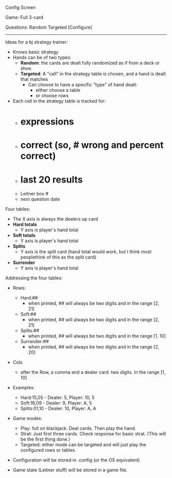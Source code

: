 Config Screen

Game:
Full
3-card

Questions:
Random
Targeted [Configure]


---------------------------------------------------------------------------

Ideas for a bj strategy trainer:

- Knows basic strategy
- Hands can be of two types:
    - **Random**: the cards are dealt fully randomized as if from a deck or shoe.
    - **Targeted**: A "cell" in the strategy table is chosen, and a hand is dealt that matches
        - Can choose to have a specific "type" of hand dealt:
            - either choose a table
            - or choose rows
- Each cell in the strategy table is tracked for:
    - # expressions
    - # correct (so, # wrong and percent correct)
    - # last 20 results
    - Leitner box #
    - next question date

Four tables:

- The X axis is always the dealers up card
- **Hard totals**
    - Y axis is player's hand total
- **Soft totals**
    - Y axis is player's hand total
- **Splits**
    - Y axis is the split card (hand total would work, but I think most peoplethink of this as the split card)
- **Surrender**
    - Y axis is player's hand total

Addressing the four tables:

- Rows:
    - Hard:##
        - when printed, ## will always be two digits and in the range [2, 21]
    - Soft:##
        - when printed, ## will always be two digits and in the range [2, 21]
    - Splits:##
        - when printed, ## will always be two digits and in the range [1, 10]
    - Surrender:##
        - when printed, ## will always be two digits and in the range [2, 20]
- Cols
    - after the Row, a comma and a dealer card. two digits. In the range [1, 10]
- Examples:
    - Hard:15,05 - Dealer: 5, Player: 10, 5
    - Soft:16,09 - Dealer: 9, Player: A, 5
    - Splits:01,10 - Dealer: 10, Player: A, A

- Game modes:
    - Play: full on blackjack. Deal cards. Then play the hand.
    - Strat: Just first three cards. Check response for basic strat. (This will be the first thing done.)
    - Targeted: either mode can be targeted and will just play the configured rows or tables.

- Configuration will be stored in .config (or the OS equivalent)
- Game state (Leitner stuff) will be stored in a game file.

